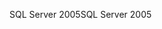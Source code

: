 <span data-ttu-id="f3871-101">SQL Server 2005</span><span class="sxs-lookup"><span data-stu-id="f3871-101">SQL Server 2005</span></span>